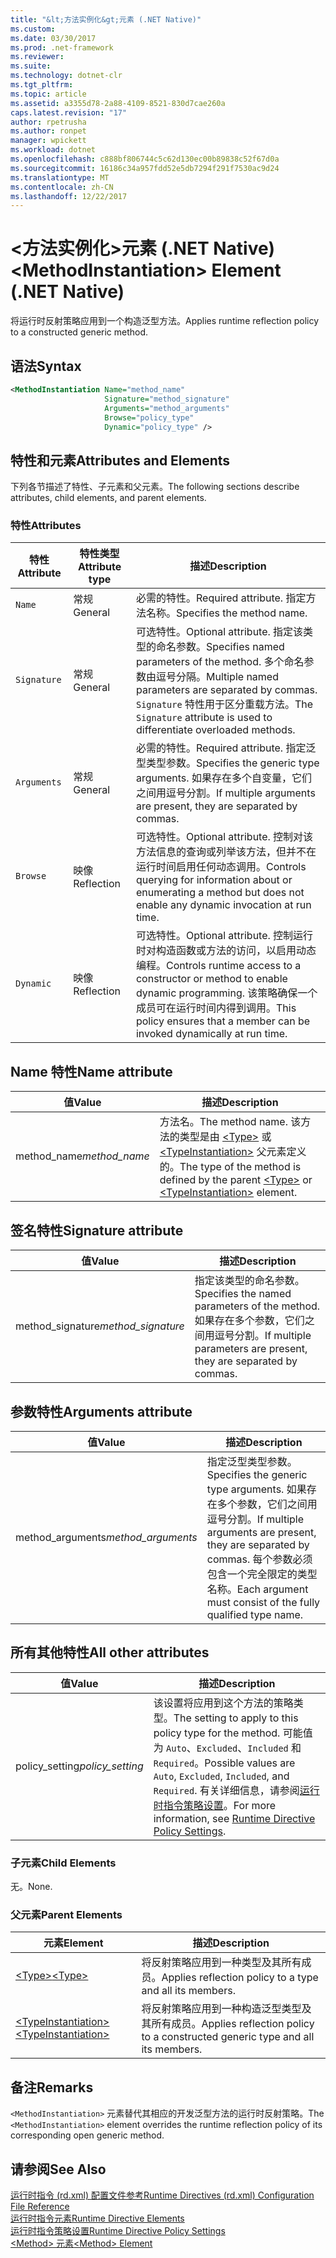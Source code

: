 ```yaml
---
title: "&lt;方法实例化&gt;元素 (.NET Native)"
ms.custom: 
ms.date: 03/30/2017
ms.prod: .net-framework
ms.reviewer: 
ms.suite: 
ms.technology: dotnet-clr
ms.tgt_pltfrm: 
ms.topic: article
ms.assetid: a3355d78-2a88-4109-8521-830d7cae260a
caps.latest.revision: "17"
author: rpetrusha
ms.author: ronpet
manager: wpickett
ms.workload: dotnet
ms.openlocfilehash: c888bf806744c5c62d130ec00b89838c52f67d0a
ms.sourcegitcommit: 16186c34a957fdd52e5db7294f291f7530ac9d24
ms.translationtype: MT
ms.contentlocale: zh-CN
ms.lasthandoff: 12/22/2017
---
```

# <a name="ltmethodinstantiationgt-element-net-native"></a><span data-ttu-id="74716-102">&lt;方法实例化&gt;元素 (.NET Native)</span><span class="sxs-lookup"><span data-stu-id="74716-102">&lt;MethodInstantiation&gt; Element (.NET Native)</span></span>
<span data-ttu-id="74716-103">将运行时反射策略应用到一个构造泛型方法。</span><span class="sxs-lookup"><span data-stu-id="74716-103">Applies runtime reflection policy to a constructed generic method.</span></span>  
  
## <a name="syntax"></a><span data-ttu-id="74716-104">语法</span><span class="sxs-lookup"><span data-stu-id="74716-104">Syntax</span></span>  
  
```xml  
<MethodInstantiation Name="method_name"  
                     Signature="method_signature"  
                     Arguments="method_arguments"  
                     Browse="policy_type"  
                     Dynamic="policy_type" />  
```  
  
## <a name="attributes-and-elements"></a><span data-ttu-id="74716-105">特性和元素</span><span class="sxs-lookup"><span data-stu-id="74716-105">Attributes and Elements</span></span>  
 <span data-ttu-id="74716-106">下列各节描述了特性、子元素和父元素。</span><span class="sxs-lookup"><span data-stu-id="74716-106">The following sections describe attributes, child elements, and parent elements.</span></span>  
  
### <a name="attributes"></a><span data-ttu-id="74716-107">特性</span><span class="sxs-lookup"><span data-stu-id="74716-107">Attributes</span></span>  
  
|<span data-ttu-id="74716-108">特性</span><span class="sxs-lookup"><span data-stu-id="74716-108">Attribute</span></span>|<span data-ttu-id="74716-109">特性类型</span><span class="sxs-lookup"><span data-stu-id="74716-109">Attribute type</span></span>|<span data-ttu-id="74716-110">描述</span><span class="sxs-lookup"><span data-stu-id="74716-110">Description</span></span>|  
|---------------|--------------------|-----------------|  
|`Name`|<span data-ttu-id="74716-111">常规</span><span class="sxs-lookup"><span data-stu-id="74716-111">General</span></span>|<span data-ttu-id="74716-112">必需的特性。</span><span class="sxs-lookup"><span data-stu-id="74716-112">Required attribute.</span></span> <span data-ttu-id="74716-113">指定方法名称。</span><span class="sxs-lookup"><span data-stu-id="74716-113">Specifies the method name.</span></span>|  
|`Signature`|<span data-ttu-id="74716-114">常规</span><span class="sxs-lookup"><span data-stu-id="74716-114">General</span></span>|<span data-ttu-id="74716-115">可选特性。</span><span class="sxs-lookup"><span data-stu-id="74716-115">Optional attribute.</span></span> <span data-ttu-id="74716-116">指定该类型的命名参数。</span><span class="sxs-lookup"><span data-stu-id="74716-116">Specifies named parameters of the method.</span></span> <span data-ttu-id="74716-117">多个命名参数由逗号分隔。</span><span class="sxs-lookup"><span data-stu-id="74716-117">Multiple named parameters are separated by commas.</span></span> <span data-ttu-id="74716-118">`Signature` 特性用于区分重载方法。</span><span class="sxs-lookup"><span data-stu-id="74716-118">The `Signature` attribute is used to differentiate overloaded methods.</span></span>|  
|`Arguments`|<span data-ttu-id="74716-119">常规</span><span class="sxs-lookup"><span data-stu-id="74716-119">General</span></span>|<span data-ttu-id="74716-120">必需的特性。</span><span class="sxs-lookup"><span data-stu-id="74716-120">Required attribute.</span></span> <span data-ttu-id="74716-121">指定泛型类型参数。</span><span class="sxs-lookup"><span data-stu-id="74716-121">Specifies the generic type arguments.</span></span> <span data-ttu-id="74716-122">如果存在多个自变量，它们之间用逗号分割。</span><span class="sxs-lookup"><span data-stu-id="74716-122">If multiple arguments are present, they are separated by commas.</span></span>|  
|`Browse`|<span data-ttu-id="74716-123">映像</span><span class="sxs-lookup"><span data-stu-id="74716-123">Reflection</span></span>|<span data-ttu-id="74716-124">可选特性。</span><span class="sxs-lookup"><span data-stu-id="74716-124">Optional attribute.</span></span> <span data-ttu-id="74716-125">控制对该方法信息的查询或列举该方法，但并不在运行时间启用任何动态调用。</span><span class="sxs-lookup"><span data-stu-id="74716-125">Controls querying for information about or enumerating a method but does not enable any dynamic invocation at run time.</span></span>|  
|`Dynamic`|<span data-ttu-id="74716-126">映像</span><span class="sxs-lookup"><span data-stu-id="74716-126">Reflection</span></span>|<span data-ttu-id="74716-127">可选特性。</span><span class="sxs-lookup"><span data-stu-id="74716-127">Optional attribute.</span></span> <span data-ttu-id="74716-128">控制运行时对构造函数或方法的访问，以启用动态编程。</span><span class="sxs-lookup"><span data-stu-id="74716-128">Controls runtime access to a constructor or method to enable dynamic programming.</span></span> <span data-ttu-id="74716-129">该策略确保一个成员可在运行时间内得到调用。</span><span class="sxs-lookup"><span data-stu-id="74716-129">This policy ensures that a member can be invoked dynamically at run time.</span></span>|  
  
## <a name="name-attribute"></a><span data-ttu-id="74716-130">Name 特性</span><span class="sxs-lookup"><span data-stu-id="74716-130">Name attribute</span></span>  
  
|<span data-ttu-id="74716-131">值</span><span class="sxs-lookup"><span data-stu-id="74716-131">Value</span></span>|<span data-ttu-id="74716-132">描述</span><span class="sxs-lookup"><span data-stu-id="74716-132">Description</span></span>|  
|-----------|-----------------|  
|<span data-ttu-id="74716-133">method_name</span><span class="sxs-lookup"><span data-stu-id="74716-133">*method_name*</span></span>|<span data-ttu-id="74716-134">方法名。</span><span class="sxs-lookup"><span data-stu-id="74716-134">The method name.</span></span> <span data-ttu-id="74716-135">该方法的类型是由 [\<Type>](../../../docs/framework/net-native/type-element-net-native.md) 或 [\<TypeInstantiation>](../../../docs/framework/net-native/typeinstantiation-element-net-native.md) 父元素定义的。</span><span class="sxs-lookup"><span data-stu-id="74716-135">The type of the method is defined by the parent [\<Type>](../../../docs/framework/net-native/type-element-net-native.md) or [\<TypeInstantiation>](../../../docs/framework/net-native/typeinstantiation-element-net-native.md) element.</span></span>|  
  
## <a name="signature-attribute"></a><span data-ttu-id="74716-136">签名特性</span><span class="sxs-lookup"><span data-stu-id="74716-136">Signature attribute</span></span>  
  
|<span data-ttu-id="74716-137">值</span><span class="sxs-lookup"><span data-stu-id="74716-137">Value</span></span>|<span data-ttu-id="74716-138">描述</span><span class="sxs-lookup"><span data-stu-id="74716-138">Description</span></span>|  
|-----------|-----------------|  
|<span data-ttu-id="74716-139">method_signature</span><span class="sxs-lookup"><span data-stu-id="74716-139">*method_signature*</span></span>|<span data-ttu-id="74716-140">指定该类型的命名参数。</span><span class="sxs-lookup"><span data-stu-id="74716-140">Specifies the named parameters of the method.</span></span> <span data-ttu-id="74716-141">如果存在多个参数，它们之间用逗号分割。</span><span class="sxs-lookup"><span data-stu-id="74716-141">If multiple parameters are present, they are separated by commas.</span></span>|  
  
## <a name="arguments-attribute"></a><span data-ttu-id="74716-142">参数特性</span><span class="sxs-lookup"><span data-stu-id="74716-142">Arguments attribute</span></span>  
  
|<span data-ttu-id="74716-143">值</span><span class="sxs-lookup"><span data-stu-id="74716-143">Value</span></span>|<span data-ttu-id="74716-144">描述</span><span class="sxs-lookup"><span data-stu-id="74716-144">Description</span></span>|  
|-----------|-----------------|  
|<span data-ttu-id="74716-145">method_arguments</span><span class="sxs-lookup"><span data-stu-id="74716-145">*method_arguments*</span></span>|<span data-ttu-id="74716-146">指定泛型类型参数。</span><span class="sxs-lookup"><span data-stu-id="74716-146">Specifies the generic type arguments.</span></span> <span data-ttu-id="74716-147">如果存在多个参数，它们之间用逗号分割。</span><span class="sxs-lookup"><span data-stu-id="74716-147">If multiple arguments are present, they are separated by commas.</span></span> <span data-ttu-id="74716-148">每个参数必须包含一个完全限定的类型名称。</span><span class="sxs-lookup"><span data-stu-id="74716-148">Each argument must consist of the fully qualified type name.</span></span>|  
  
## <a name="all-other-attributes"></a><span data-ttu-id="74716-149">所有其他特性</span><span class="sxs-lookup"><span data-stu-id="74716-149">All other attributes</span></span>  
  
|<span data-ttu-id="74716-150">值</span><span class="sxs-lookup"><span data-stu-id="74716-150">Value</span></span>|<span data-ttu-id="74716-151">描述</span><span class="sxs-lookup"><span data-stu-id="74716-151">Description</span></span>|  
|-----------|-----------------|  
|<span data-ttu-id="74716-152">policy_setting</span><span class="sxs-lookup"><span data-stu-id="74716-152">*policy_setting*</span></span>|<span data-ttu-id="74716-153">该设置将应用到这个方法的策略类型。</span><span class="sxs-lookup"><span data-stu-id="74716-153">The setting to apply to this policy type for the method.</span></span> <span data-ttu-id="74716-154">可能值为 `Auto`、`Excluded`、`Included` 和 `Required`。</span><span class="sxs-lookup"><span data-stu-id="74716-154">Possible values are `Auto`, `Excluded`, `Included`, and `Required`.</span></span> <span data-ttu-id="74716-155">有关详细信息，请参阅[运行时指令策略设置](../../../docs/framework/net-native/runtime-directive-policy-settings.md)。</span><span class="sxs-lookup"><span data-stu-id="74716-155">For more information, see [Runtime Directive Policy Settings](../../../docs/framework/net-native/runtime-directive-policy-settings.md).</span></span>|  
  
### <a name="child-elements"></a><span data-ttu-id="74716-156">子元素</span><span class="sxs-lookup"><span data-stu-id="74716-156">Child Elements</span></span>  
 <span data-ttu-id="74716-157">无。</span><span class="sxs-lookup"><span data-stu-id="74716-157">None.</span></span>  
  
### <a name="parent-elements"></a><span data-ttu-id="74716-158">父元素</span><span class="sxs-lookup"><span data-stu-id="74716-158">Parent Elements</span></span>  
  
|<span data-ttu-id="74716-159">元素</span><span class="sxs-lookup"><span data-stu-id="74716-159">Element</span></span>|<span data-ttu-id="74716-160">描述</span><span class="sxs-lookup"><span data-stu-id="74716-160">Description</span></span>|  
|-------------|-----------------|  
|[<span data-ttu-id="74716-161">\<Type></span><span class="sxs-lookup"><span data-stu-id="74716-161">\<Type></span></span>](../../../docs/framework/net-native/type-element-net-native.md)|<span data-ttu-id="74716-162">将反射策略应用到一种类型及其所有成员。</span><span class="sxs-lookup"><span data-stu-id="74716-162">Applies reflection policy to a type and all its members.</span></span>|  
|[<span data-ttu-id="74716-163">\<TypeInstantiation></span><span class="sxs-lookup"><span data-stu-id="74716-163">\<TypeInstantiation></span></span>](../../../docs/framework/net-native/typeinstantiation-element-net-native.md)|<span data-ttu-id="74716-164">将反射策略应用到一种构造泛型类型及其所有成员。</span><span class="sxs-lookup"><span data-stu-id="74716-164">Applies reflection policy to a constructed generic type and all its members.</span></span>|  
  
## <a name="remarks"></a><span data-ttu-id="74716-165">备注</span><span class="sxs-lookup"><span data-stu-id="74716-165">Remarks</span></span>  
 <span data-ttu-id="74716-166">`<MethodInstantiation>` 元素替代其相应的开发泛型方法的运行时反射策略。</span><span class="sxs-lookup"><span data-stu-id="74716-166">The `<MethodInstantiation>` element overrides the runtime reflection policy of its corresponding open generic method.</span></span>  
  
## <a name="see-also"></a><span data-ttu-id="74716-167">请参阅</span><span class="sxs-lookup"><span data-stu-id="74716-167">See Also</span></span>  
 [<span data-ttu-id="74716-168">运行时指令 (rd.xml) 配置文件参考</span><span class="sxs-lookup"><span data-stu-id="74716-168">Runtime Directives (rd.xml) Configuration File Reference</span></span>](../../../docs/framework/net-native/runtime-directives-rd-xml-configuration-file-reference.md)  
 [<span data-ttu-id="74716-169">运行时指令元素</span><span class="sxs-lookup"><span data-stu-id="74716-169">Runtime Directive Elements</span></span>](../../../docs/framework/net-native/runtime-directive-elements.md)  
 [<span data-ttu-id="74716-170">运行时指令策略设置</span><span class="sxs-lookup"><span data-stu-id="74716-170">Runtime Directive Policy Settings</span></span>](../../../docs/framework/net-native/runtime-directive-policy-settings.md)  
 [<span data-ttu-id="74716-171">\<Method> 元素</span><span class="sxs-lookup"><span data-stu-id="74716-171">\<Method> Element</span></span>](../../../docs/framework/net-native/method-element-net-native.md)
